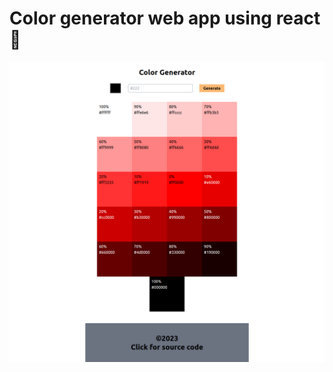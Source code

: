 # Color generator web app using react :slightly_smiling_face:
<img src="src/assets/thumbnail.png" alt="app thumbnail">